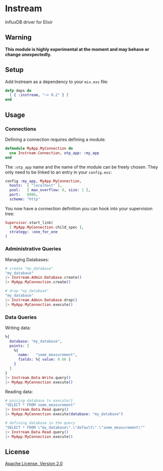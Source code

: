 # Instream

InfluxDB driver for Elixir


## Warning

__This module is highly experimental at the moment and may behave or change unexpectedly.__


## Setup

Add Instream as a dependency to your `mix.exs` file:

```elixir
defp deps do
  [ { :instream, "~> 0.2" } ]
end
```


## Usage

### Connections

Defining a connection requires defining a module:

```elixir
defmodule MyApp.MyConnection do
  use Instream.Connection, otp_app: :my_app
end
```

The `:otp_app` name and the name of the module can be freely chosen.
They only need to be linked to an entry in your `config.exs`:

```elixir
config :my_app, MyApp.MyConnection,
  hosts:  [ "localhost" ],
  pool:   [ max_overflow: 0, size: 1 ],
  port:   8086,
  scheme: "http"
```

You now have a connection definition you can hook into your supervision tree:

```elixir
Supervisor.start_link(
  [ MyApp.MyConnection.child_spec ],
  strategy: :one_for_one
)
```

### Administrative Queries

Managing Databases:

```elixir
# create "my_database"
"my_database"
|> Instream.Admin.Database.create()
|> MyApp.MyConnection.create()

# drop "my_database"
"my_database"
|> Instream.Admin.Database.drop()
|> MyApp.MyConnection.execute()
```

### Data Queries

Writing data:

```elixir
%{
  database: "my_database",
  points: [
    %{
      name:   "some_measurement",
      fields: %{ value: 0.66 }
    }
  ]
}
|> Instream.Data.Write.query()
|> MyApp.MyConnection.execute()
```

Reading data:

```elixir
# passing database to execute/1
"SELECT * FROM some_measurement"
|> Instream.Data.Read.query()
|> MyApp.MyConnection.execute(database: "my_database")

# defining database in the query
"SELECT * FROM \"my_database\".\"default\".\"some_measurement\""
|> Instream.Data.Read.query()
|> MyApp.MyConnection.execute()
```


## License

[Apache License, Version 2.0](http://www.apache.org/licenses/LICENSE-2.0)
